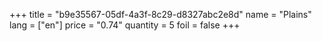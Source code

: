 +++
title = "b9e35567-05df-4a3f-8c29-d8327abc2e8d"
name = "Plains"
lang = ["en"]
price = "0.74"
quantity = 5
foil = false
+++
